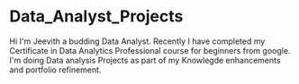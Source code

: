 # Data_Analyst_Projects
Hi I'm Jeevith a budding Data Analyst.
Recently I have completed my Certificate in Data Analytics Professional course for beginners from google.
I'm doing Data analysis Projects as part of my Knowlegde enhancements and portfolio refinement.
